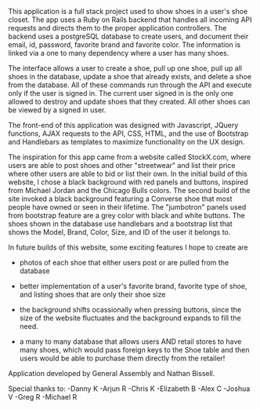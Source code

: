 This application is a full stack project used to show shoes in a user's shoe closet. The app uses a Ruby on Rails backend that handles all incoming API requests and directs them to the proper application controllers. The backend uses a postgreSQL database to create users, and document their email, id, password, favorite brand and favorite color. The information is linked via a one to many dependency where a user has many shoes.

The interface allows a user to create a shoe, pull up one shoe, pull up all shoes in the database, update a shoe that already exists, and delete a shoe from the database. All of these commands run through the API and execute only if the user is signed in. The current user signed in is the only one allowed to destroy and update shoes that they created. All other shoes can be viewed by a signed in user.

The front-end of this application was designed with Javascript, JQuery functions, AJAX requests to the API, CSS, HTML, and the use of Bootstrap and Handlebars as templates to maximize functionality on the UX design.

The inspiration for this app came from a website called StockX.com, where users are able to post shoes and other "streetwear" and list their price where other users are able to bid  or list their own. In the initial build of this website, I chose a black background with red panels and buttons, inspired from Michael Jordan and the Chicago Bulls colors. The second build of the site invoked a black background featuring a Converse shoe that most people have owned or seen in their lifetime. The "jumbotron" panels used from bootstrap feature are a grey color with black and white buttons. The shoes shown in the database use handlebars and a bootstrap list that shows the Model, Brand, Color, Size, and ID of the user it belongs to.

In future builds of this website, some exciting features I hope to create are

- photos of each shoe that either users post or are pulled from the database

- better implementation of a user's favorite brand, favorite type of shoe, and listing shoes that are only their shoe size

- the background shifts ocassionally when pressing buttons, since the size of the website fluctuates and the background expands to fill the need.

- a many to many database that allows users AND retail stores to have many shoes, which would pass foreign keys to the Shoe table and then users would be able to purchase them directly from the retailer!

Application developed by General Assembly and Nathan Bissell.

Special thanks to:
-Danny K
-Arjun R
-Chris K
-Elizabeth B
-Alex C
-Joshua V
-Greg R
-Michael R